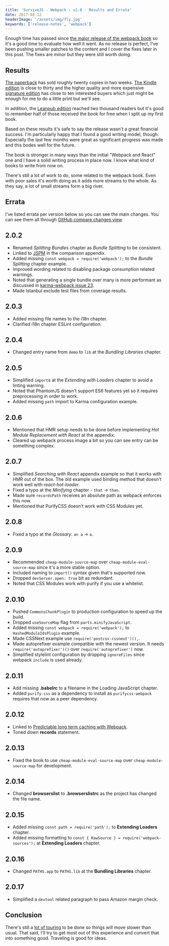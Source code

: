 ```yaml
---
title: 'SurviveJS - Webpack - v2.0 - Results and Errata'
date: 2017-04-12
headerImage: '/assets/img/fly.jpg'
keywords: ['release-notes', 'webpack']
---
```


Enough time has passed since [the major release of the webpack book](../survivejs-webpack-20) so it's a good time to evaluate how well it went. As no release is perfect, I've been pushing smaller patches to the content and I cover the fixes later in this post. The fixes are minor but they were still worth doing.

## Results

[The paperback](https://www.amazon.com/dp/9526868803) has sold roughly twenty copies in two weeks. [The Kindle edition](https://www.amazon.com/SurviveJS-Webpack-apprentice-Juho-Veps%C3%A4l%C3%A4inen-ebook/dp/B06XWZZGBS) is close to thirty and the higher quality and more expensive [signature edition](https://survivejs.typeform.com/to/LUQK0T) has close to ten interested buyers which just might be enough for me to do a little print but we'll see.

In addition, the [Leanpub edition](https://leanpub.com/survivejs-webpack) reached two thousand readers but it's good to remember half of those received the book for free when I split up my first book.

Based on these results it's safe to say the release wasn't a great financial success. I'm particularly happy that I found a good writing model, though. Especially the last few months were great as significant progress was made and this bodes well for the future.

The book is stronger in many ways than the initial "Webpack and React" one and I have a solid writing process in place now. I know what kind of books to write from now on.

There's still a lot of work to do, some related to the webpack book. Even with poor sales it's worth doing as it adds more streams to the whole. As they say, a lot of small streams form a big river.

## Errata

I've listed errata per version below so you can see the main changes. You can see them all through [GitHub compare changes view](https://github.com/survivejs/webpack-book/compare/v2.0.1...v2.0.7).

## 2.0.2

* Renamed *Splitting Bundles* chapter as *Bundle Splitting* to be consistent.
* Linked to [JSPM](http://jspm.io/) in the comparison appendix.
* Added missing `const webpack = require('webpack');` to the *Bundle Splitting* chapter example.
* Improved wording related to disabling package consumption related warnings.
* Noted that generating a single bundle over many is more performant as discussed in [karma-webpack issue 23](https://github.com/webpack-contrib/karma-webpack/issues/23).
* Made Istanbul exclude test files from coverage results.

## 2.0.3

* Added missing file names to the i18n chapter.
* Clarified i18n chapter ESLint configuration.

## 2.0.4

* Changed entry name from `demo` to `lib` at the *Bundling Libraries* chapter.

## 2.0.5

* Simplified `import`s at the *Extending with Loaders* chapter to avoid a linting warning.
* Noted that PhantomJS doesn't support ES6 features yet so it requires preprocessing in order to work.
* Added missing `path` import to Karma configuration example.

## 2.0.6

* Mentioned that HMR setup needs to be done before implementing *Hot Module Replacement with React* at the appendix.
* Cleared up webpack process image a bit so you can see entry can be something complex.

## 2.0.7

* Simplified *Searching with React* appendix example so that it works with HMR out of the box. The old example used binding method that doesn't work well with *react-hot-loader*.
* Fixed a typo at the *Minifying* chapter - `that` &rarr; `than`.
* Made sure `recordsPath` receives an absolute path as webpack enforces this now.
* Mentioned that PurifyCSS doesn't work with CSS Modules yet.

## 2.0.8

* Fixed a typo at the *Glossary*. `an a` &rarr; `a`.

## 2.0.9

* Recommended `cheap-module-source-map` over `cheap-module-eval-source-map` since it's a more stable option.
* Included naming to `import()` syntax given that's supported now.
* Dropped `devServer.open: true` bit as redundant.
* Noted that CSS Modules work with purify if you use a whitelist.

## 2.0.10

* Pushed `CommonsChunkPlugin` to production configuration to speed up the build.
* Dropped `useSourceMap` flag from `parts.minifyJavaScript`.
* Added missing `const webpack = require('webpack');` to `HashedModuleIdsPlugin` example.
* Made CSSNext example use `require('postcss-cssnext')(),`.
* Made autoprefixer example compatible with the newest version. It needs `require('autoprefixer')()` over `require('autoprefixer')` now.
* Simplified stylelint configuration by dropping `ignoreFiles` since webpack `include` is used already.

## 2.0.11

* Add missing **.babelrc** to a  filename in the Loading JavaScript chapter.
* Added `purify-css` as a dependency to install as `purifycss-webpack` requires that now as a peer dependency.

## 2.0.12

* Linked to [Predictable long term caching with Webpack](https://medium.com/webpack/predictable-long-term-caching-with-webpack-d3eee1d3fa31).
* Toned down **records** statement.

## 2.0.13

* Fixed the book to use `cheap-module-eval-source-map` over `cheap-module-source-map` for development.

## 2.0.14

* Changed **browserslist** to **.browserslistrc** as the project has changed the file name.

## 2.0.15

* Added missing `const path = require('path');` to **Extending Loaders** chapter.
* Added missing formatting to `const { RawSource } = require('webpack-sources');` at **Extending Loaders** chapter.

## 2.0.16

* Changed `PATHS.app` to `PATHS.lib` at the **Bundling Libraries** chapter.

## 2.0.17

* Simplified a `devtool` related paragraph to pass Amazon margin check.

## Conclusion

There's still a [lot of touring](../euro-tour-2017) to be done so things will move slower than usual. That said, I'll try to get most out of this experience and convert that into something good. Traveling is good for ideas.

